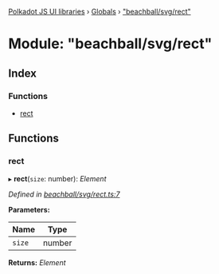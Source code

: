 [Polkadot JS UI libraries](../README.md) › [Globals](../globals.md) › ["beachball/svg/rect"](_beachball_svg_rect_.md)

# Module: "beachball/svg/rect"

## Index

### Functions

* [rect](_beachball_svg_rect_.md#rect)

## Functions

###  rect

▸ **rect**(`size`: number): *Element*

*Defined in [beachball/svg/rect.ts:7](https://github.com/polkadot-js/ui/blob/230999888/packages/ui-shared/src/icons/beachball/svg/rect.ts#L7)*

**Parameters:**

Name | Type |
------ | ------ |
`size` | number |

**Returns:** *Element*
